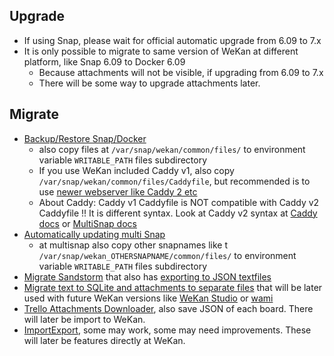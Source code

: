 ## Upgrade

- If using Snap, please wait for official automatic upgrade from 6.09 to 7.x
- It is only possible to migrate to same version of WeKan at different platform, like Snap 6.09 to Docker 6.09
  - Because attachments will not be visible, if upgrading from 6.09 to 7.x
  - There will be some way to upgrade attachments later.

## Migrate

- [Backup/Restore Snap/Docker](../Backup/Backup.md)
  - also copy files at `/var/snap/wekan/common/files/` to environment variable `WRITABLE_PATH` files subdirectory
  - If you use WeKan included Caddy v1, also copy `/var/snap/wekan/common/files/Caddyfile`, but recommended is to use [newer webserver like Caddy 2 etc](../Webserver)
  - About Caddy: Caddy v1 Caddyfile is NOT compatible with Caddy v2 Caddyfile !! It is different syntax. Look at Caddy v2 syntax at [Caddy docs](../Webserver/Caddy.md) or [MultiSnap docs](../Platforms/FOSS/Snap/Many-Snaps-on-LXC.md)
- [Automatically updating multi Snap](../Platforms/FOSS/Snap/Many-Snaps-on-LXC.md)
  - at multisnap also copy other snapnames like t `/var/snap/wekan_OTHERSNAPNAME/common/files/` to environment variable `WRITABLE_PATH` files subdirectory
- [Migrate Sandstorm](../Platforms/FOSS/Sandstorm/Export-from-Wekan-Sandstorm-grain-.zip-file.md) that also has [exporting to JSON textfiles](../Platforms/FOSS/Sandstorm/Export-from-Wekan-Sandstorm-grain-.zip-file.md#11b-dump-database-to-json-text-files)
- [Migrate text to SQLite and attachments to separate files](https://github.com/wekan/minio-metadata) that will be later used with future WeKan versions like [WeKan Studio](https://github.com/wekan/wekanstudio) or [wami](https://github.com/wekan/wami)
- [Trello Attachments Downloader](https://github.com/wekan/trello-attachments-downloader), also save JSON of each board. There will later be import to WeKan.
- [ImportExport](../ImportExport), some may work, some may need improvements. These will later be features directly at WeKan.



